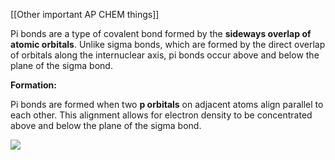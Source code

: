 [[Other important AP CHEM things]]

Pi bonds are a type of covalent bond formed by the **sideways overlap of atomic orbitals**.  Unlike sigma bonds, which are formed by the direct overlap of orbitals along the internuclear axis, pi bonds occur above and below the plane of the sigma bond. 

**Formation:**

Pi bonds are formed when two **p orbitals** on adjacent atoms align parallel to each other. This alignment allows for electron density to be concentrated above and below the plane of the sigma bond. 

![](https://cdn1.byjus.com/wp-content/uploads/2022/11/Pi-Bonds-1-700x299.png)